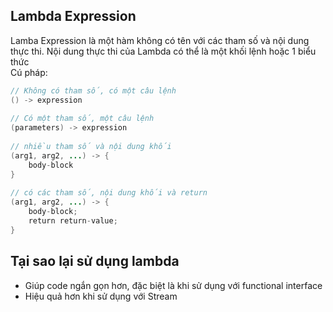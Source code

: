 ## Lambda Expression

Lamba Expression là một hàm không có tên với các tham số và nội dung thực thi. Nội dung thực thi của Lambda có thể là một khối lệnh hoặc 1 biểu thức  
Cú pháp:
```java
// Không có tham số, có một câu lệnh
() -> expression
 
// Có một tham số, một câu lệnh
(parameters) -> expression 
 
// nhiều tham số và nội dung khối
(arg1, arg2, ...) -> { 
    body-block 
}
 
// có các tham số, nội dung khối và return
(arg1, arg2, ...) -> { 
    body-block;
    return return-value; 
} 
```

## Tại sao lại sử dụng lambda
- Giúp code ngắn gọn hơn, đặc biệt là khi sử dụng với functional interface
- Hiệu quả hơn khi sử dụng với Stream